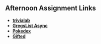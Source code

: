 ## Afternoon Assignment Links

* **[trivialab](https://github.com/WilliamJMcElroy/MyTriviaLab>)**
* **[GregsList Async](https://github.com/WilliamJMcElroy/ltSummer23-gregslistASYNC)**
* **[Pokedex](https://github.com/WilliamJMcElroy/myPokedex)**
* **[Gifted](https://github.com/WilliamJMcElroy/Gifted)**
